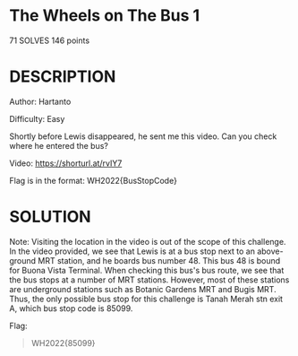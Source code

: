 # The Wheels on The Bus 1

71 SOLVES 146 points

# DESCRIPTION
Author: Hartanto

Difficulty: Easy

Shortly before Lewis disappeared, he sent me this video. Can you check where he entered the bus?

Video: https://shorturl.at/rvIY7

Flag is in the format: WH2022{BusStopCode}

# SOLUTION

Note: Visiting the location in the video is out of the scope of this challenge.
In the video provided, we see that Lewis is at a bus stop next to an above-ground MRT station, and he boards bus number 48. This bus 48 is bound for Buona Vista Terminal. When checking this bus's bus route, we see that the bus stops at a number of MRT stations. However, most of these stations are underground stations such as Botanic Gardens MRT and Bugis MRT. Thus, the only possible bus stop for this challenge is Tanah Merah stn exit A, which bus stop code is 85099.

Flag:
> WH2022{85099}
